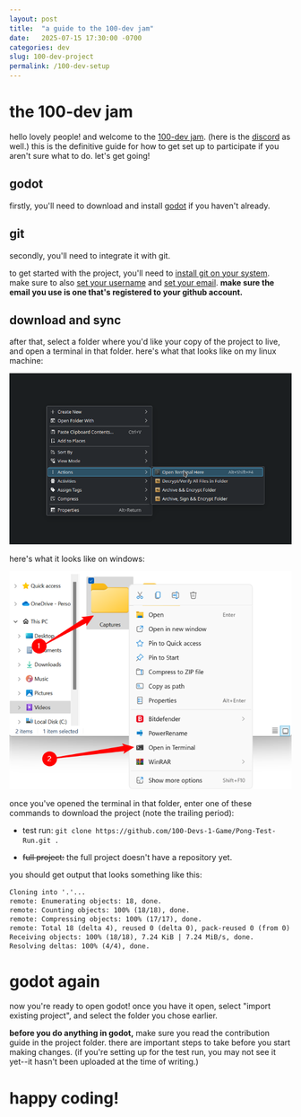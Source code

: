 ```yaml
---
layout: post
title:  "a guide to the 100-dev jam"
date:   2025-07-15 17:30:00 -0700
categories: dev
slug: 100-dev-project
permalink: /100-dev-setup
---
```

# the 100-dev jam
hello lovely people! and welcome to the [100-dev jam](https://github.com/Griiimon/100-devs-misc). (here is the [discord](https://discord.gg/mmCFxrrvNz) as well.) this is the definitive guide for how to get set up to participate if you aren't sure what to do. let's get going!

## godot
firstly, you'll need to download and install [godot](https://godotengine.org/) if you haven't already.

## git
secondly, you'll need to integrate it with git.

to get started with the project, you'll need to [install git on your system](https://git-scm.com/book/en/v2/Getting-Started-Installing-Git). make sure to also [set your username](https://docs.github.com/en/get-started/git-basics/setting-your-username-in-git) and [set your email](https://docs.github.com/en/account-and-profile/setting-up-and-managing-your-personal-account-on-github/managing-email-preferences/setting-your-commit-email-address#setting-your-commit-email-address-in-git). **make sure the email you use is one that's registered to your github account.**

## download and sync
after that, select a folder where you'd like your copy of the project to live, and open a terminal in that folder. here's what that looks like on my linux machine:

![opening a terminal from folder's context menu on linux](/assets/images/the-100-dev-setup/open-terminal-from-context-menu-linux.png)

here's what it looks like on windows:

![opening a terminal from folder's context menu on windows](/assets/images/the-100-dev-setup/open-terminal-from-context-menu-windows.png)

once you've opened the terminal in that folder, enter one of these commands to download the project (note the trailing period):

- test run: `git clone https://github.com/100-Devs-1-Game/Pong-Test-Run.git .`

- ~~full project:~~ the full project doesn't have a repository yet.

you should get output that looks something like this:

```
Cloning into '.'...
remote: Enumerating objects: 18, done.
remote: Counting objects: 100% (18/18), done.
remote: Compressing objects: 100% (17/17), done.
remote: Total 18 (delta 4), reused 0 (delta 0), pack-reused 0 (from 0)
Receiving objects: 100% (18/18), 7.24 KiB | 7.24 MiB/s, done.
Resolving deltas: 100% (4/4), done.
```

# godot again
now you're ready to open godot! once you have it open, select "import existing project", and select the folder you chose earlier.

**before you do anything in godot,** make sure you read the contribution guide in the project folder. there are important steps to take before you start making changes. (if you're setting up for the test run, you may not see it yet--it hasn't been uploaded at the time of writing.)

# happy coding!